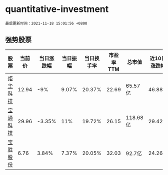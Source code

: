 # quantitative-investment

`最后更新时间：2021-11-18 15:01:56 +0800`

## 强势股票

|股票|当前价|当日涨跌幅|当日振幅|当日换手率|市盈率TTM|总市值|近10日涨跌幅|
|----|----|----|----|----|----|----|----|
|[炬华科技](https://xueqiu.com/S/SZ300360)|12.94|-9%|9.07%|20.37%|22.69|65.57亿|46.88%|
|[宝通科技](https://xueqiu.com/S/SZ300031)|29.96|-3.35%|11%|19.72%|26.15|118.68亿|29.42%|
|[宝胜股份](https://xueqiu.com/S/SH600973)|6.76|3.84%|7.37%|20.05%|32.03|92.7亿|24.26%|
